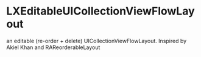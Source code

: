 # LXEditableUICollectionViewFlowLayout
an editable (re-order + delete) UICollectionViewFlowLayout. Inspired by Akiel Khan and RAReorderableLayout
